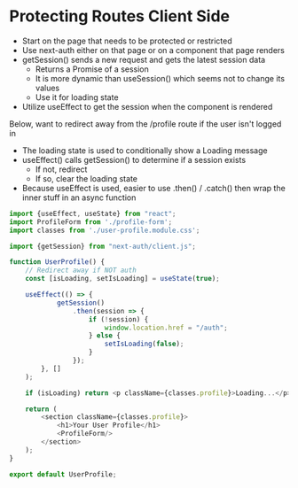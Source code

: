 # Protecting Routes Client Side
- Start on the page that needs to be protected or restricted
- Use next-auth either on that page or on a component that page renders
- <span class="computer-text">getSession()</span> sends a new request and gets the latest session data
    - Returns a Promise of a session
    - It is more dynamic than useSession() which seems not to change its values
    - Use it for loading state
- Utilize useEffect to get the session when the component is rendered

Below, want to redirect away from the /profile route if the user isn't logged in
- The loading state is used to conditionally show a Loading message
- <span class="monospace">useEffect()</span> calls <span class="monospace">getSession()</span> to determine if a session exists
  - If not, redirect
  - If so, clear the loading state
- Because useEffect is used, easier to use .then() / .catch() then wrap the inner stuff in an async function
```js
import {useEffect, useState} from "react";
import ProfileForm from './profile-form';
import classes from './user-profile.module.css';

import {getSession} from "next-auth/client.js";

function UserProfile() {
    // Redirect away if NOT auth
    const [isLoading, setIsLoading] = useState(true);

    useEffect(() => {
            getSession()
                .then(session => {
                    if (!session) {
                        window.location.href = "/auth";
                    } else {
                        setIsLoading(false);
                    }
                });
        }, []
    );

    if (isLoading) return <p className={classes.profile}>Loading...</p>;

    return (
        <section className={classes.profile}>
            <h1>Your User Profile</h1>
            <ProfileForm/>
        </section>
    );
}

export default UserProfile;
```